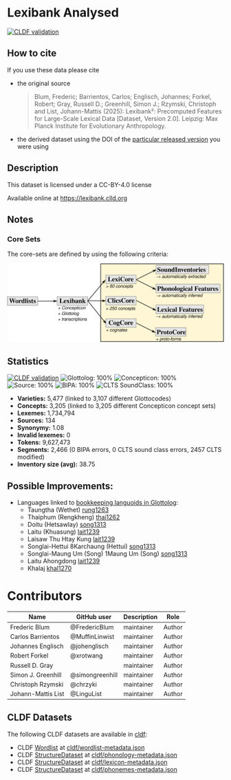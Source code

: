 # Lexibank Analysed

[![CLDF validation](https://github.com/lexibank/lexibank-analysed/workflows/CLDF-validation/badge.svg)](https://github.com/lexibank/lexibank-analysed/actions?query=workflow%3ACLDF-validation)

## How to cite

If you use these data please cite
- the original source
  > Blum, Frederic; Barrientos, Carlos; Englisch, Johannes; Forkel, Robert; Gray, Russell D.; Greenhill, Simon J.; Rzymski, Christoph and List, Johann-Mattis (2025): Lexibank²: Precomputed Features for Large-Scale Lexical Data [Dataset, Version 2.0]. Leipzig: Max Planck Institute for Evolutionary Anthropology.
- the derived dataset using the DOI of the [particular released version](../../releases/) you were using

## Description


This dataset is licensed under a CC-BY-4.0 license

Available online at https://lexibank.clld.org

## Notes

### Core Sets

The core-sets are defined by using the following criteria:

![](./core_sets.svg)



## Statistics


[![CLDF validation](https://github.com/lexibank/lexibank-analysed/workflows/CLDF-validation/badge.svg)](https://github.com/lexibank/lexibank-analysed/actions?query=workflow%3ACLDF-validation)
![Glottolog: 100%](https://img.shields.io/badge/Glottolog-100%25-brightgreen.svg "Glottolog: 100%")
![Concepticon: 100%](https://img.shields.io/badge/Concepticon-100%25-brightgreen.svg "Concepticon: 100%")
![Source: 100%](https://img.shields.io/badge/Source-100%25-brightgreen.svg "Source: 100%")
![BIPA: 100%](https://img.shields.io/badge/BIPA-100%25-brightgreen.svg "BIPA: 100%")
![CLTS SoundClass: 100%](https://img.shields.io/badge/CLTS%20SoundClass-100%25-brightgreen.svg "CLTS SoundClass: 100%")

- **Varieties:** 5,477 (linked to 3,107 different Glottocodes)
- **Concepts:** 3,205 (linked to 3,205 different Concepticon concept sets)
- **Lexemes:** 1,734,794
- **Sources:** 134
- **Synonymy:** 1.08
- **Invalid lexemes:** 0
- **Tokens:** 9,627,473
- **Segments:** 2,466 (0 BIPA errors, 0 CLTS sound class errors, 2457 CLTS modified)
- **Inventory size (avg):** 38.75

## Possible Improvements:

- Languages linked to [bookkeeping languoids in Glottolog](http://glottolog.org/glottolog/glottologinformation#bookkeepinglanguoids):
  - Taungtha (Wethet) [rung1263](http://glottolog.org/resource/languoid/id/rung1263)
  - Thaiphum (Rengkheng) [thai1262](http://glottolog.org/resource/languoid/id/thai1262)
  - Doitu (Hetsawlay) [song1313](http://glottolog.org/resource/languoid/id/song1313)
  - Laitu (Khuasung) [lait1239](http://glottolog.org/resource/languoid/id/lait1239)
  - Laisaw Thu Htay Kung [lait1239](http://glottolog.org/resource/languoid/id/lait1239)
  - Songlai-Hettui 8Karchaung (Hettui) [song1313](http://glottolog.org/resource/languoid/id/song1313)
  - Songlai-Maung Um (Song) 1Maung Um (Song) [song1313](http://glottolog.org/resource/languoid/id/song1313)
  - Laitu Ahongdong [lait1239](http://glottolog.org/resource/languoid/id/lait1239)
  - Khalaj [khal1270](http://glottolog.org/resource/languoid/id/khal1270)



# Contributors

Name                | GitHub user      | Description  | Role
---                 | ---              | ---          | ---
Frederic Blum       | @FredericBlum    | maintainer   | Author
Carlos Barrientos   | @MuffinLinwist   | maintainer   | Author
Johannes Englisch   | @johenglisch     | maintainer   | Author
Robert Forkel       | @xrotwang        | maintainer   | Author
Russell D. Gray     |                  | maintainer   | Author
Simon J. Greenhill  | @simongreenhill  | maintainer   | Author
Christoph Rzymski   | @chrzyki         | maintainer   | Author
Johann-Mattis List  | @LinguList       | maintainer   | Author




## CLDF Datasets

The following CLDF datasets are available in [cldf](cldf):

- CLDF [Wordlist](https://github.com/cldf/cldf/tree/master/modules/Wordlist) at [cldf/wordlist-metadata.json](cldf/wordlist-metadata.json)
- CLDF [StructureDataset](https://github.com/cldf/cldf/tree/master/modules/StructureDataset) at [cldf/phonology-metadata.json](cldf/phonology-metadata.json)
- CLDF [StructureDataset](https://github.com/cldf/cldf/tree/master/modules/StructureDataset) at [cldf/lexicon-metadata.json](cldf/lexicon-metadata.json)
- CLDF [StructureDataset](https://github.com/cldf/cldf/tree/master/modules/StructureDataset) at [cldf/phonemes-metadata.json](cldf/phonemes-metadata.json)